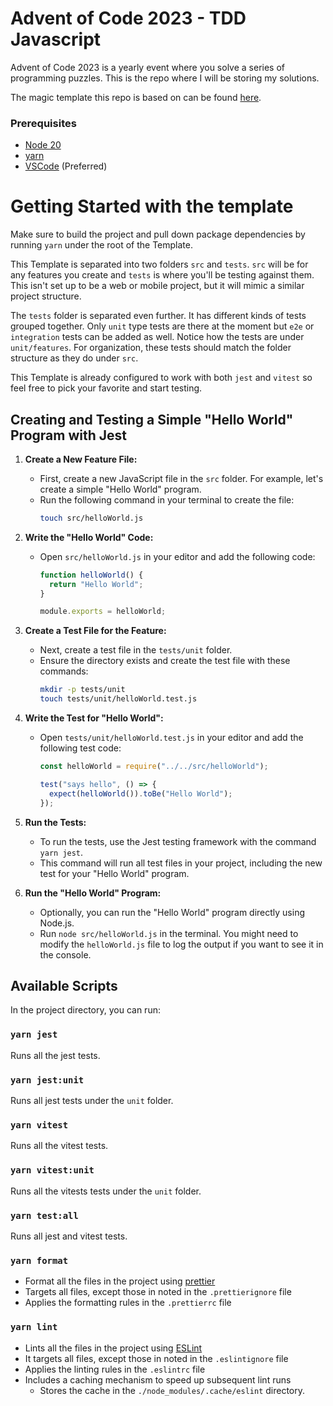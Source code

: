 # Advent of Code 2023 - TDD Javascript

Advent of Code 2023 is a yearly event where you solve a series of programming puzzles. This is the repo where I will be storing my solutions.

The magic template this repo is based on can be found [here](https://github.com/nlewis84/AdventOfTDD_JS).

### Prerequisites

- [Node 20](https://nodejs.org)
- [yarn](https://yarnpkg.com)
- [VSCode](https://code.visualstudio.com) (Preferred)

# Getting Started with the template

Make sure to build the project and pull down package dependencies by running `yarn` under the root of the Template.

This Template is separated into two folders `src` and `tests`.
`src` will be for any features you create and `tests` is where you'll be testing against them. This isn't set up to be a web or mobile project, but it will mimic a similar project structure.

The `tests` folder is separated even further. It has different kinds of tests grouped together. Only `unit` type tests are there at the moment but `e2e` or `integration` tests can be added as well. Notice how the tests are under `unit/features`. For organization, these tests should match the folder structure as they do under `src`.

This Template is already configured to work with both `jest` and `vitest` so feel free to pick your favorite and start testing.

## Creating and Testing a Simple "Hello World" Program with Jest

1. **Create a New Feature File:**

   - First, create a new JavaScript file in the `src` folder. For example, let's create a simple "Hello World" program.
   - Run the following command in your terminal to create the file:
     ```bash
     touch src/helloWorld.js
     ```

2. **Write the "Hello World" Code:**

   - Open `src/helloWorld.js` in your editor and add the following code:

     ```javascript
     function helloWorld() {
       return "Hello World";
     }

     module.exports = helloWorld;
     ```

3. **Create a Test File for the Feature:**

   - Next, create a test file in the `tests/unit` folder.
   - Ensure the directory exists and create the test file with these commands:
     ```bash
     mkdir -p tests/unit
     touch tests/unit/helloWorld.test.js
     ```

4. **Write the Test for "Hello World":**

   - Open `tests/unit/helloWorld.test.js` in your editor and add the following test code:

     ```javascript
     const helloWorld = require("../../src/helloWorld");

     test("says hello", () => {
       expect(helloWorld()).toBe("Hello World");
     });
     ```

5. **Run the Tests:**

   - To run the tests, use the Jest testing framework with the command `yarn jest`.
   - This command will run all test files in your project, including the new test for your "Hello World" program.

6. **Run the "Hello World" Program:**
   - Optionally, you can run the "Hello World" program directly using Node.js.
   - Run `node src/helloWorld.js` in the terminal. You might need to modify the `helloWorld.js` file to log the output if you want to see it in the console.

## Available Scripts

In the project directory, you can run:

### `yarn jest`

Runs all the jest tests.

### `yarn jest:unit`

Runs all jest tests under the `unit` folder.

### `yarn vitest`

Runs all the vitest tests.

### `yarn vitest:unit`

Runs all the vitests tests under the `unit` folder.

### `yarn test:all`

Runs all jest and vitest tests.

### `yarn format`

- Format all the files in the project using [prettier](https://prettier.io/)
- Targets all files, except those in noted in the `.prettierignore` file
- Applies the formatting rules in the `.prettierrc` file

### `yarn lint`

- Lints all the files in the project using [ESLint](https://eslint.org/)
- It targets all files, except those in noted in the `.eslintignore` file
- Applies the linting rules in the `.eslintrc` file
- Includes a caching mechanism to speed up subsequent lint runs
  - Stores the cache in the `./node_modules/.cache/eslint` directory.
